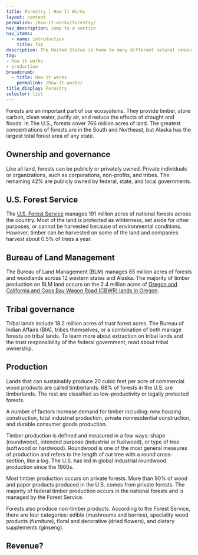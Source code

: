 ```yaml
---
title: Forestry | How It Works
layout: content
permalink: /how-it-works/forestry/
nav_description: Jump to a section
nav_items:
  - name: introduction
    title: Top
description: The United States is home to many different natural resources, including fossil fuel, renewable energy", and nonenergy mineral resources (such as gold, copper, and iron). Since the 19th century, natural resource extraction has been a major industry in the U.S., with fluctuations over time.
tag:
- how it works
- production
breadcrumb:
  - title: How it works
    permalink: /how-it-works/
title_display: Forestry
selector: list
---
```


Forests are an important part of our ecosystems. They provide timber, store carbon, clean water, purify air, and reduce the effects of drought and floods. In The U.S., forests cover 766 million acres of land. The greatest concentrations of forests are in the South and Northeast, but Alaska has the largest total forest area of any state.

## Ownership and governance

Like all land, forests can be publicly or privately owned. Private individuals or organizations, such as corporations, non-profits, and tribes. The remaining 42% are publicly owned by federal, state, and local governments.

## U.S. Forest Service

The [U.S. Forest Service](https://www.fs.fed.us/) manages 191 million acres of national forests across the country. Most of the land is protected as wilderness, set aside for other purposes, or cannot be harvested because of environmental conditions. However, timber can be harvested on some of the land and companies harvest about 0.5% of trees a year.

## Bureau of Land Management

The Bureau of Land Management (BLM) manages 65 million acres of forests and woodlands across 12 western states and Alaska. The majority of timber production on BLM land occurs on the 2.4 million acres of [Oregon and California and Coos Bay Wagon Road (CBWR) lands in Oregon](https://www.blm.gov/programs/natural-resources/forests-and-woodlands/oc-lands).

## Tribal governance

Tribal lands include 18.2 million acres of trust forest acres. The Bureau of Indian Affairs (BIA), tribes themselves, or a combination of both manage forests on tribal lands. To learn more about extraction on tribal lands and the trust responsibility of the federal government, read about tribal ownership.

## Production  

Lands that can sustainably produce 20 cubic feet per acre of commercial wood products are called timberlands. 68% of forests in the U.S. are timberlands. The rest are classified as low-productivity or legally protected forests.

A number of factors increase demand for timber including: new housing construction, total industrial production, private nonresidential construction, and durable consumer goods production.

Timber production is defined and measured in a few ways: shape (roundwood), intended purpose (industrial or fuelwood), or type of tree (softwood or hardwood). Roundwood is one of the most general measures of production and refers to the length of cut tree with a round cross-section, like a log. The U.S. has led in global industrial roundwood production since the 1960s.

Most timber production occurs on private forests. More than 90% of wood and paper products produced in the U.S. comes from private forests. The majority of federal timber production occurs in the national forests and is managed by the Forest Service.

Forests also produce non-timber products. According to the Forest Service, there are four categories: edible (mushrooms and berries), speciality wood products (furniture), floral and decorative (dried flowers), and dietary supplements (ginseng).

## Revenue?
